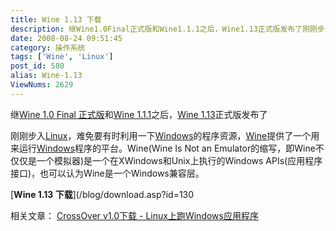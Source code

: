 ```yaml
---
title: Wine 1.13 下载
description: 继Wine1.0Final正式版和Wine1.1.1之后，Wine1.13正式版发布了刚刚步入Linux，难免要有时利用一下Windows的程序资源，Wine提供了一个用来运行Windows程序的平台。Wine(WineIsNotanEmulator的缩写，即Wine不仅仅是一个模拟器)是一个在XWindows和Unix上执行的WindowsAPIs(应用程序接口)，也可以认为Wine是一个Windows兼容层。
date: 2008-08-24 09:51:45
category: 操作系统
tags: ['Wine', 'Linux']
post_id: 580
alias: Wine-1.13
ViewNums: 2629
---
```


继[Wine 1.0 Final 正式版](/blog/wine-10-final-xiazai)和[Wine 1.1.1](/blog/wine-111-xiazai)之后，[Wine 1.13](/blog/wine-113)正式版发布了

刚刚步入[Linux](/tags/Linux)，难免要有时利用一下[Windows](/tags/Windows)的程序资源，[Wine](/tags/Wine)提供了一个用来运行[Windows](/blog/deepin-ghost-xp-sp3-v90-iso)程序的平台。Wine(Wine Is Not an Emulator的缩写，即Wine不仅仅是一个模拟器)是一个在XWindows和Unix上执行的Windows APIs(应用程序接口)，也可以认为Wine是一个Windows兼容层。

[**Wine 1.13 下载**](/blog/download.asp?id=130

相关文章：
[CrossOver v1.0下载 - Linux上跑Windows应用程序](/blog/crossover-v10)

